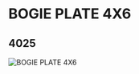# BOGIE PLATE 4X6
## 4025
![BOGIE PLATE 4X6](https://lc-www-live-s.legocdn.com/media/bricks/5/2/402526.jpg)